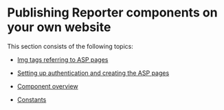 # Publishing Reporter components on your own website

This section consists of the following topics:

- [Img tags referring to ASP pages](Img_tags_referring_to_ASP_pages.md)

- [Setting up authentication and creating the ASP pages](Setting_up_authentication_and_creating_the_ASP_pages.md)

- [Component overview](Component_overview.md)

- [Constants](Constants.md)

